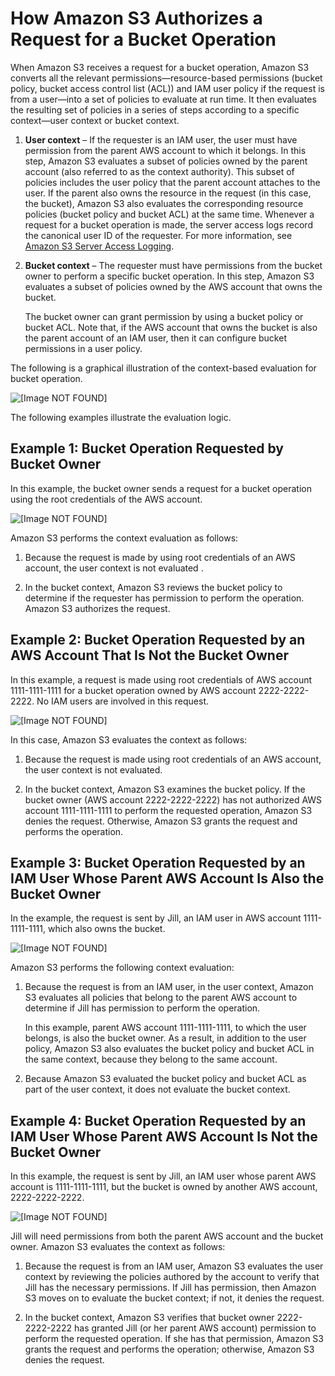 # How Amazon S3 Authorizes a Request for a Bucket Operation<a name="access-control-auth-workflow-bucket-operation"></a>

When Amazon S3 receives a request for a bucket operation, Amazon S3 converts all the relevant permissions—resource\-based  permissions \(bucket policy, bucket access control list \(ACL\)\) and IAM user policy if the request is from a user—into a set of policies to evaluate at run time\. It then evaluates the resulting set of policies in a series of steps according to a specific context—user context or bucket context\. 

1. **User context** – If the requester is an IAM user, the user must have permission from the parent AWS account to which it belongs\. In this step, Amazon S3 evaluates a subset of policies owned by the parent account \(also referred to as the context authority\)\. This subset of policies includes the user policy that the parent account attaches to the user\. If the parent also owns the resource in the request \(in this case, the bucket\), Amazon S3 also evaluates the corresponding resource policies \(bucket policy and bucket ACL\) at the same time\. Whenever a request for a bucket operation is made, the server access logs record the canonical user ID of the requester\. For more information, see [Amazon S3 Server Access Logging](ServerLogs.md)\.

1. **Bucket context** – The requester must have permissions from the bucket owner to perform a specific bucket operation\. In this step, Amazon S3 evaluates a subset of policies owned by the AWS account that owns the bucket\. 

   The bucket owner can grant permission by using a bucket policy or bucket ACL\. Note that, if the AWS account that owns the bucket is also the parent account of an IAM user, then it can configure bucket permissions in a user policy\. 

 The following is a graphical illustration of the context\-based evaluation for bucket operation\. 

![\[Image NOT FOUND\]](http://docs.aws.amazon.com/AmazonS3/latest/dev/images/AccessControlAuthorizationFlowBucketResource.png)

The following examples illustrate the evaluation logic\. 

## Example 1: Bucket Operation Requested by Bucket Owner<a name="example1-policy-eval-logic"></a>

 In this example, the bucket owner sends a request for a bucket operation using the root credentials of the AWS account\. 

![\[Image NOT FOUND\]](http://docs.aws.amazon.com/AmazonS3/latest/dev/images/example10-policy-eval-logic.png)

 Amazon S3 performs the context evaluation as follows:

1.  Because the request is made by using root credentials of an AWS account, the user context is not evaluated \.

1.  In the bucket context, Amazon S3 reviews the bucket policy to determine if the requester has permission to perform the operation\. Amazon S3 authorizes the request\. 

## Example 2: Bucket Operation Requested by an AWS Account That Is Not the Bucket Owner<a name="example2-policy-eval-logic"></a>

In this example, a request is made using root credentials of AWS account 1111\-1111\-1111 for a bucket operation owned by AWS account 2222\-2222\-2222\. No IAM users are involved in this request\.

![\[Image NOT FOUND\]](http://docs.aws.amazon.com/AmazonS3/latest/dev/images/example20-policy-eval-logic.png)

In this case, Amazon S3 evaluates the context as follows:

1.  Because the request is made using root credentials of an AWS account, the user context is not evaluated\.

1. In the bucket context, Amazon S3 examines the bucket policy\. If the bucket owner \(AWS account 2222\-2222\-2222\) has not authorized AWS account 1111\-1111\-1111 to perform the requested operation, Amazon S3 denies the request\. Otherwise, Amazon S3 grants the request and performs the operation\.

## Example 3: Bucket Operation Requested by an IAM User Whose Parent AWS Account Is Also the Bucket Owner<a name="example3-policy-eval-logic"></a>

 In the example, the request is sent by Jill, an IAM user in AWS account 1111\-1111\-1111, which also owns the bucket\. 

![\[Image NOT FOUND\]](http://docs.aws.amazon.com/AmazonS3/latest/dev/images/example30-policy-eval-logic.png)

 Amazon S3 performs the following context evaluation:

1.  Because the request is from an IAM user, in the user context, Amazon S3 evaluates all policies that belong to the parent AWS account to determine if Jill has permission to perform the operation\. 

    In this example, parent AWS account 1111\-1111\-1111, to which the user belongs, is also the bucket owner\. As a result, in addition to the user policy, Amazon S3 also evaluates the bucket policy and bucket ACL in the same context, because they belong to the same account\.

1. Because Amazon S3 evaluated the bucket policy and bucket ACL as part of the user context, it does not evaluate the bucket context\.

## Example 4: Bucket Operation Requested by an IAM User Whose Parent AWS Account Is Not the Bucket Owner<a name="example4-policy-eval-logic"></a>

In this example, the request is sent by Jill, an IAM user whose parent AWS account is 1111\-1111\-1111, but the bucket is owned by another AWS account, 2222\-2222\-2222\. 

![\[Image NOT FOUND\]](http://docs.aws.amazon.com/AmazonS3/latest/dev/images/example40-policy-eval-logic.png)

 Jill will need permissions from both the parent AWS account and the bucket owner\. Amazon S3 evaluates the context as follows:

1. Because the request is from an IAM user, Amazon S3 evaluates the user context by reviewing the policies authored by the account to verify that Jill has the necessary permissions\. If Jill has permission, then Amazon S3 moves on to evaluate the bucket context; if not, it denies the request\.

1.  In the bucket context, Amazon S3 verifies that bucket owner 2222\-2222\-2222 has granted Jill \(or her parent AWS account\) permission to perform the requested operation\. If she has that permission, Amazon S3 grants the request and performs the operation; otherwise, Amazon S3 denies the request\. 